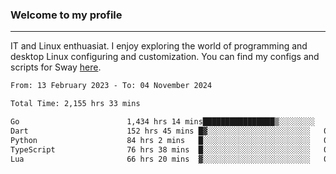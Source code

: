 ### Welcome to my profile

---

IT and Linux enthuasiat. I enjoy exploring the world of programming and desktop Linux configuring and customization. You can find my configs and scripts for Sway [here](https://github.com/uroborosq/mess-of-linux-configurations).

<!-- <div display="block">
 	<img align="left" width="48%" alt="isocalendar" src=".github/metrics/isocalendar_metrics.svg" />
	<img align="center" width="48%" alt="contributions" src=".github/metrics/contributions_metrics.svg" />
	<img align="center" alt="languages" src=".github/metrics/languages_metrics.svg" />
</div> -->

<!-- ![](https://komarev.com/ghpvc/?username=uroborosq&color=success&style=flat-square) -->
<!-- [](https://img.shields.io/github/last-commit/uroborosq/uroborosq?label=Profile%20updated&style=flat-square) -->

<!--START_SECTION:waka-->

```txt
From: 13 February 2023 - To: 04 November 2024

Total Time: 2,155 hrs 33 mins

Go                        1,434 hrs 14 mins████████████████▒░░░░░░░░   65.85 %
Dart                      152 hrs 45 mins █▓░░░░░░░░░░░░░░░░░░░░░░░   07.01 %
Python                    84 hrs 2 mins   █░░░░░░░░░░░░░░░░░░░░░░░░   03.86 %
TypeScript                76 hrs 38 mins  █░░░░░░░░░░░░░░░░░░░░░░░░   03.52 %
Lua                       66 hrs 20 mins  ▓░░░░░░░░░░░░░░░░░░░░░░░░   03.05 %
```

<!--END_SECTION:waka-->
